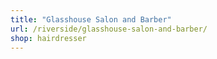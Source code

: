 ```yaml
---
title: "Glasshouse Salon and Barber"
url: /riverside/glasshouse-salon-and-barber/
shop: hairdresser
---
```

